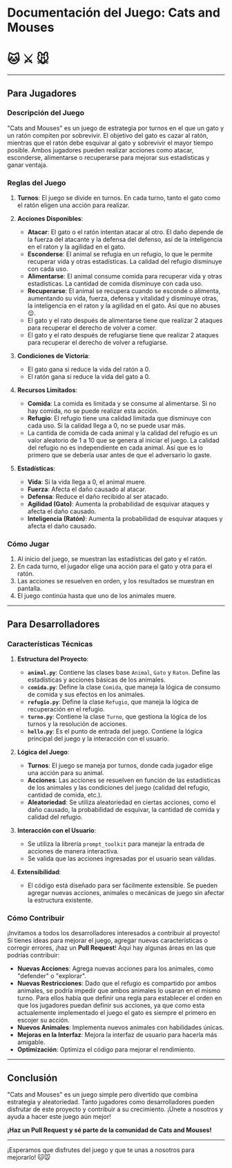 # Documentación del Juego: **Cats and Mouses**
# 🐱 ⚔️ 🐭
---

## **Para Jugadores**

### **Descripción del Juego**
"Cats and Mouses" es un juego de estrategia por turnos en el que un gato y un ratón compiten por sobrevivir. El objetivo del gato es cazar al ratón, mientras que el ratón debe esquivar al gato y sobrevivir el mayor tiempo posible. Ambos jugadores pueden realizar acciones como atacar, esconderse, alimentarse o recuperarse para mejorar sus estadísticas y ganar ventaja.

### **Reglas del Juego**
1. **Turnos**: El juego se divide en turnos. En cada turno, tanto el gato como el ratón eligen una acción para realizar.
2. **Acciones Disponibles**:
   - **Atacar**: El gato o el ratón intentan atacar al otro. El daño depende de la fuerza del atacante y la defensa del defenso, así de la inteligencia en el raton y la agilidad en el gato.
   - **Esconderse**: El animal se refugia en un refugio, lo que le permite recuperar vida y otras estadísticas. La calidad del refugio disminuye con cada uso.
   - **Alimentarse**: El animal consume comida para recuperar vida y otras estadísticas. La cantidad de comida disminuye con cada uso.
   - **Recuperarse**: El animal se recupera cuando se esconde o alimenta, aumentando su vida, fuerza, defensa y vitalidad y disminuye otras, la inteligencia en el raton y la agilidad en el gato. Así que no abuses😌.
   - El gato y el rato después de alimentarse tiene que realizar 2 ataques para recuperar el derecho de volver a comer.
   - El gato y el rato después de refugiarse tiene que realizar 2 ataques para recuperar el derecho de volver a refugiarse.

3. **Condiciones de Victoria**:
   - El gato gana si reduce la vida del ratón a 0.
   - El ratón gana si reduce la vida del gato a 0.
4. **Recursos Limitados**:
   - **Comida**: La comida es limitada y se consume al alimentarse. Si no hay comida, no se puede realizar esta acción.
   - **Refugio**: El refugio tiene una calidad limitada que disminuye con cada uso. Si la calidad llega a 0, no se puede usar más.
   - La cantida de comida de cada animal y la calidad del refugio es un valor aleatorio de 1 a 10 que se genera al iniciar el juego. La calidad del refugio no es independiente en cada animal. Así que es lo primero que se debería usar antes de que el adversario lo gaste.
5. **Estadísticas**:
   - **Vida**: Si la vida llega a 0, el animal muere.
   - **Fuerza**: Afecta el daño causado al atacar.
   - **Defensa**: Reduce el daño recibido al ser atacado.
   - **Agilidad (Gato)**: Aumenta la probabilidad de esquivar ataques y afecta el daño causado.
   - **Inteligencia (Ratón)**: Aumenta la probabilidad de esquivar ataques y afecta el daño causado.

### **Cómo Jugar**
1. Al inicio del juego, se muestran las estadísticas del gato y el ratón.
2. En cada turno, el jugador elige una acción para el gato y otra para el ratón.
3. Las acciones se resuelven en orden, y los resultados se muestran en pantalla.
4. El juego continúa hasta que uno de los animales muere.

---

## **Para Desarrolladores**

### **Características Técnicas**
1. **Estructura del Proyecto**:
   - **`animal.py`**: Contiene las clases base `Animal`, `Gato` y `Raton`. Define las estadísticas y acciones básicas de los animales.
   - **`comida.py`**: Define la clase `Comida`, que maneja la lógica de consumo de comida y sus efectos en los animales.
   - **`refugio.py`**: Define la clase `Refugio`, que maneja la lógica de recuperación en el refugio.
   - **`turno.py`**: Contiene la clase `Turno`, que gestiona la lógica de los turnos y la resolución de acciones.
   - **`hello.py`**: Es el punto de entrada del juego. Contiene la lógica principal del juego y la interacción con el usuario.

2. **Lógica del Juego**:
   - **Turnos**: El juego se maneja por turnos, donde cada jugador elige una acción para su animal.
   - **Acciones**: Las acciones se resuelven en función de las estadísticas de los animales y las condiciones del juego (calidad del refugio, cantidad de comida, etc.).
   - **Aleatoriedad**: Se utiliza aleatoriedad en ciertas acciones, como el daño causado, la probabilidad de esquivar, la cantidad de comida y calidad del refugio.

3. **Interacción con el Usuario**:
   - Se utiliza la librería `prompt_toolkit` para manejar la entrada de acciones de manera interactiva.
   - Se valida que las acciones ingresadas por el usuario sean válidas.

4. **Extensibilidad**:
   - El código está diseñado para ser fácilmente extensible. Se pueden agregar nuevas acciones, animales o mecánicas de juego sin afectar la estructura existente.

### **Cómo Contribuir**
¡Invitamos a todos los desarrolladores interesados a contribuir al proyecto! Si tienes ideas para mejorar el juego, agregar nuevas características o corregir errores, ¡haz un **Pull Request**! Aquí hay algunas áreas en las que podrías contribuir:
- **Nuevas Acciones**: Agrega nuevas acciones para los animales, como "defender" o "explorar".
- **Nuevas Restricciones**: Dado que el refugio es compartido por ambos animales, se podría impedir que ambos animales lo usaran en el mismo turno. Para ellos había que definir una regla para establecer el orden en que los jugadores puedan definir sus acciones, ya que como esta actualemente implementado el juego el gato es siempre el primero en escojer su acción.
- **Nuevos Animales**: Implementa nuevos animales con habilidades únicas.
- **Mejoras en la Interfaz**: Mejora la interfaz de usuario para hacerla más amigable.
- **Optimización**: Optimiza el código para mejorar el rendimiento.

---

## **Conclusión**
"Cats and Mouses" es un juego simple pero divertido que combina estrategia y aleatoriedad. Tanto jugadores como desarrolladores pueden disfrutar de este proyecto y contribuir a su crecimiento. ¡Únete a nosotros y ayuda a hacer este juego aún mejor!

**¡Haz un Pull Request y sé parte de la comunidad de Cats and Mouses!**

--- 

¡Esperamos que disfrutes del juego y que te unas a nosotros para mejorarlo! 🐱🐭